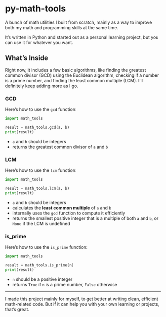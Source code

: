 # py-math-tools

A bunch of math utilities I built from scratch, mainly as a way to improve both my math and programming skills at the same time.

It’s written in Python and started out as a personal learning project, but you can use it for whatever you want.

## What’s Inside

Right now, it includes a few basic algorithms, like finding the greatest common divisor (GCD) using the Euclidean algorithm, checking if a number is a prime number, and finding the least common multiple (LCM). I’ll definitely keep adding more as I go.

### GCD

Here’s how to use the `gcd` function:

```python
import math_tools

result = math_tools.gcd(a, b)
print(result)
```

* `a` and `b` should be integers
* returns the greatest common divisor of `a` and `b`

### LCM

Here’s how to use the `lcm` function:

```python
import math_tools

result = math_tools.lcm(a, b)
print(result)
```

* `a` and `b` should be integers
* calculates the **least common multiple** of `a` and `b`
* internally uses the `gcd` function to compute it efficiently
* returns the smallest positive integer that is a multiple of both `a` and `b`, or `None` if the LCM is undefined

### is_prime

Here’s how to use the `is_prime` function:

```python
import math_tools

result = math_tools.is_prime(n)
print(result)
```

* `n` should be a positive integer
* returns `True` if `n` is a prime number, `False` otherwise

---

I made this project mainly for myself, to get better at writing clean, efficient math-related code. But if it can help you with your own learning or projects, that’s great.